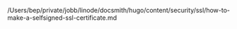 /Users/bep/private/jobb/linode/docsmith/hugo/content/security/ssl/how-to-make-a-selfsigned-ssl-certificate.md